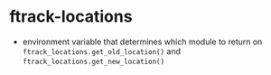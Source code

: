 # ftrack-locations

- environment variable that determines which module to return on ```ftrack_locations.get_old_location()``` and ```ftrack_locations.get_new_location()```
